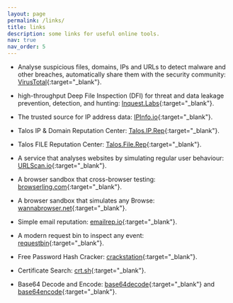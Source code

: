 ```yaml
---
layout: page
permalink: /links/
title: links
description: some links for useful online tools.
nav: true
nav_order: 5
---
```



* Analyse suspicious files, domains, IPs and URLs to detect malware and other breaches, automatically share them with the security community: [VirusTotal](https://www.virustotal.com/gui/home/upload){:target="_blank"}.

* high-throughput Deep File Inspection (DFI) for threat and data leakage prevention, detection, and hunting: [Inquest.Labs](https://labs.inquest.net/){:target="_blank"}.

* The trusted source for IP address data: [IPInfo.io](https://ipinfo.io/){:target="_blank"}.

* Talos IP & Domain Reputation Center: [Talos.IP.Rep](https://www.talosintelligence.com/reputation_center){:target="_blank"}.

* Talos FILE Reputation Center: [Talos.File.Rep](https://www.talosintelligence.com/talos_file_reputation){:target="_blank"}.

* A service that analyses websites by simulating regular user behaviour: [URLScan.io](https://urlscan.io/){:target="_blank"}.

* A browser sandbox that cross-browser testing: [browserling.com](https://www.browserling.com/){:target="_blank"}.

* A browser sandbox that simulates any Browse: [wannabrowser.net](https://www.wannabrowser.net/){:target="_blank"}.

* Simple email reputation: [emailrep.io](https://emailrep.io/){:target="_blank"}.

* A modern request bin to inspect any event: [requestbin](https://requestbin.com/){:target="_blank"}.

* Free Password Hash Cracker: [crackstation](https://crackstation.net/){:target="_blank"}.

* Certificate Search: [crt.sh](https://crt.sh/){:target="_blank"}.

* Base64 Decode and Encode: [base64decode](https://www.base64decode.org/){:target="_blank"} and [base64encode](https://www.base64encode.org/){:target="_blank"}.

